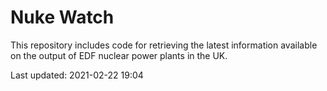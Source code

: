 # Nuke Watch

This repository includes code for retrieving the latest information available on the output of EDF nuclear power plants in the UK.

Last updated: 2021-02-22 19:04